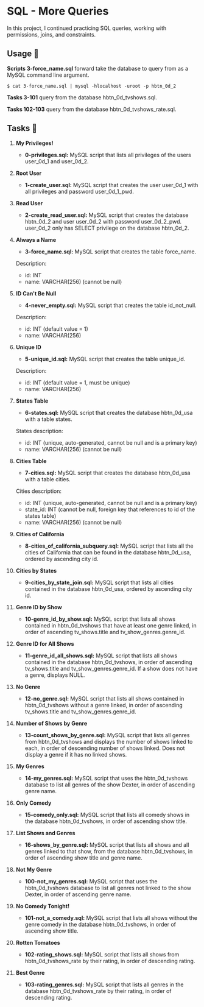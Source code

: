 # SQL - More Queries

In this project, I continued practicing SQL queries, working with permissions, joins, and constraints.

## Usage 🐬

**Scripts 3-force_name.sql** forward take the database to query from as a MySQL command line argument.
```shell
$ cat 3-force_name.sql | mysql -hlocalhost -uroot -p hbtn_0d_2
```

**Tasks 3-101** query from the database hbtn_0d_tvshows.sql.

**Tasks 102-103** query from the database hbtn_0d_tvshows_rate.sql.

## Tasks 📃

1. **My Privileges!**

   - **0-privileges.sql:** MySQL script that lists all privileges of the users user_0d_1 and user_0d_2.

2. **Root User**

   - **1-create_user.sql:** MySQL script that creates the user user_0d_1 with all privileges and password user_0d_1_pwd.

3. **Read User**

   - **2-create_read_user.sql:** MySQL script that creates the database hbtn_0d_2 and user user_0d_2 with password user_0d_2_pwd. user_0d_2 only has SELECT privilege on the database hbtn_0d_2.

4. **Always a Name**

   - **3-force_name.sql:** MySQL script that creates the table force_name.

   Description:
   - id: INT
   - name: VARCHAR(256) (cannot be null)

5. **ID Can't Be Null**

   - **4-never_empty.sql:** MySQL script that creates the table id_not_null.

   Description:
   - id: INT (default value = 1)
   - name: VARCHAR(256)

6. **Unique ID**

   - **5-unique_id.sql:** MySQL script that creates the table unique_id.

   Description:
   - id: INT (default value = 1, must be unique)
   - name: VARCHAR(256)

7. **States Table**

   - **6-states.sql:** MySQL script that creates the database hbtn_0d_usa with a table states.

   States description:
   - id: INT (unique, auto-generated, cannot be null and is a primary key)
   - name: VARCHAR(256) (cannot be null)

8. **Cities Table**

   - **7-cities.sql:** MySQL script that creates the database hbtn_0d_usa with a table cities.

   Cities description:
   - id: INT (unique, auto-generated, cannot be null and is a primary key)
   - state_id: INT (cannot be null, foreign key that references to id of the states table)
   - name: VARCHAR(256) (cannot be null)

9. **Cities of California**

   - **8-cities_of_california_subquery.sql:** MySQL script that lists all the cities of California that can be found in the database hbtn_0d_usa, ordered by ascending city id.

10. **Cities by States**

    - **9-cities_by_state_join.sql:** MySQL script that lists all cities contained in the database hbtn_0d_usa, ordered by ascending city id.

11. **Genre ID by Show**

    - **10-genre_id_by_show.sql:** MySQL script that lists all shows contained in hbtn_0d_tvshows that have at least one genre linked, in order of ascending tv_shows.title and tv_show_genres.genre_id.

12. **Genre ID for All Shows**

    - **11-genre_id_all_shows.sql:** MySQL script that lists all shows contained in the database hbtn_0d_tvshows, in order of ascending tv_shows.title and tv_show_genres.genre_id. If a show does not have a genre, displays NULL.

13. **No Genre**

    - **12-no_genre.sql:** MySQL script that lists all shows contained in hbtn_0d_tvshows without a genre linked, in order of ascending tv_shows.title and tv_show_genres.genre_id.

14. **Number of Shows by Genre**

    - **13-count_shows_by_genre.sql:** MySQL script that lists all genres from hbtn_0d_tvshows and displays the number of shows linked to each, in order of descending number of shows linked. Does not display a genre if it has no linked shows.

15. **My Genres**

    - **14-my_genres.sql:** MySQL script that uses the hbtn_0d_tvshows database to list all genres of the show Dexter, in order of ascending genre name.

16. **Only Comedy**

    - **15-comedy_only.sql:** MySQL script that lists all comedy shows in the database hbtn_0d_tvshows, in order of ascending show title.

17. **List Shows and Genres**

    - **16-shows_by_genre.sql:** MySQL script that lists all shows and all genres linked to that show, from the database hbtn_0d_tvshows, in order of ascending show title and genre name.

18. **Not My Genre**

    - **100-not_my_genres.sql:** MySQL script that uses the hbtn_0d_tvshows database to list all genres not linked to the show Dexter, in order of ascending genre name.

19. **No Comedy Tonight!**

    - **101-not_a_comedy.sql:** MySQL script that lists all shows without the genre comedy in the database hbtn_0d_tvshows, in order of ascending show title.

20. **Rotten Tomatoes**

    - **102-rating_shows.sql:** MySQL script that lists all shows from hbtn_0d_tvshows_rate by their rating, in order of descending rating.

21. **Best Genre**

    - **103-rating_genres.sql:** MySQL script that lists all genres in the database hbtn_0d_tvshows_rate by their rating, in order of descending rating.
